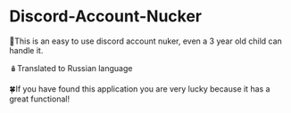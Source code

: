 # Discord-Account-Nucker

🎲This is an easy to use discord account nuker, even a 3 year old child can handle it.

🪆Translated to Russian language

🍀If you have found this application you are very lucky because it has a great functional!

